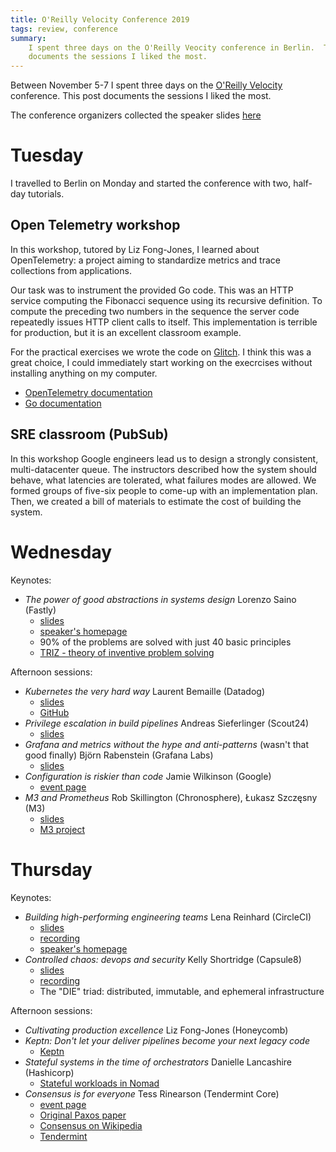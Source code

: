 ```yaml
---
title: O'Reilly Velocity Conference 2019
tags: review, conference
summary:
    I spent three days on the O'Reilly Veocity conference in Berlin.  This post
    documents the sessions I liked the most.
---
```


Between November 5-7 I spent three days on the [O'Reilly Velocity] conference.
This post documents the sessions I liked the most.

The conference organizers collected the speaker slides
[here](https://conferences.oreilly.com/velocity/vl-eu/public/schedule/proceedings)

# Tuesday

I travelled to Berlin on Monday and started the conference with two, half-day
tutorials.

## Open Telemetry workshop

In this workshop, tutored by Liz Fong-Jones, I learned about OpenTelemetry: a
project aiming to standardize metrics and trace collections from applications.

Our task was to instrument the provided Go code.  This was an HTTP service
computing the Fibonacci sequence using its recursive definition.  To compute
the preceding two numbers in the sequence the server code repeatedly issues
HTTP client calls to itself.  This implementation is terrible for production,
but it is an excellent classroom example.

For the practical exercises we wrote the code on [Glitch](https://glitch.com).
I think this was a great choice, I could immediately start working on the
execrcises without installing anything on my computer.

* [OpenTelemetry documentation](https://opentelemetry.io/docs/)
* [Go documentation](https://godoc.org/go.opentelemetry.io/otel)

## SRE classroom (PubSub)

In this workshop Google engineers lead us to design a strongly consistent,
multi-datacenter queue.  The instructors described how the system should
behave, what latencies are tolerated, what failures modes are allowed.  We
formed groups of five-six people to come-up with an implementation plan.  Then,
we created a bill of materials to estimate the cost of building the system.

# Wednesday

Keynotes:

* _The power of good abstractions in systems design_ Lorenzo Saino (Fastly)
  * [slides](https://lorenzosaino.github.io/talks/keynote-velocityeu19.pdf)
  * [speaker's homepage](https://lorenzosaino.github.io)
  * 90% of the problems are solved with just 40 basic principles
  * [TRIZ - theory of inventive problem solving](https://en.wikipedia.org/wiki/TRIZ)

Afternoon sessions:

* _Kubernetes the very hard way_ Laurent Bemaille (Datadog)
  * [slides](https://www.slideshare.net/lbernail/kubernetes-the-very-hard-way-velocity-berlin-2019)
  * [GitHub](https://github.com/lbernail)
* _Privilege escalation in build pipelines_ Andreas Sieferlinger (Scout24)
  * [slides](https://speakerdeck.com/andreassieferlinger/the-deputy-shot-the-sheriff-privilege-escalation-in-build-pipelines)
* _Grafana and metrics without the hype and anti-patterns_ (wasn't that good
  finally) Björn Rabenstein (Grafana Labs)
  * [slides](https://cdn.oreillystatic.com/en/assets/1/event/302/What%20remains%20of%20dashboards%20and%20metrics%20without%20the%20hype%20and%20anti-patterns%20Presentation.pdf)
* _Configuration is riskier than code_ Jamie Wilkinson (Google)
  * [event page](https://conferences.oreilly.com/velocity/vl-eu/public/schedule/detail/78800)
* _M3 and Prometheus_  Rob Skillington (Chronosphere), Łukasz Szczęsny (M3)
  * [slides](https://cdn.oreillystatic.com/en/assets/1/event/302/M3%20and%20Prometheus_%20Monitoring%20at%20planet%20scale%20for%20everyone%20Presentation.pdf)
  * [M3 project](https://www.m3db.io/)

# Thursday

Keynotes:

* _Building high-performing engineering teams_ Lena Reinhard (CircleCI)
  * [slides](https://cdn.oreillystatic.com/en/assets/1/event/302/Building%20high-performing%20engineering%20teams%2C%201%20pixel%20at%20a%20time%20Presentation.pdf)
  * [recording](https://www.oreilly.com/radar/building-high-performing-engineering-teams-one-pixel-at-a-time/)
  * [speaker's homepage](http://lenareinhard.com/)
* _Controlled chaos: devops and security_ Kelly Shortridge (Capsule8)
  * [slides](https://cdn.oreillystatic.com/en/assets/1/event/302/Controlled%20chaos_%20The%20inevitable%20marriage%20of%20DevOps%20and%20security%20Presentation.pdf)
  * [recording](https://www.oreilly.com/radar/controlled-chaos-the-inevitable-marriage-of-devops-and-security)
  * The "DIE" triad: distributed, immutable, and ephemeral infrastructure

Afternoon sessions:

* _Cultivating production excellence_ Liz Fong-Jones (Honeycomb)
* _Keptn: Don't let your deliver pipelines become your next legacy code_
  * [Keptn](https://keptn.sh/)
* _Stateful systems in the time of orchestrators_ Danielle Lancashire (Hashicorp)
  * [Stateful workloads in Nomad](https://www.nomadproject.io/guides/stateful-workloads/stateful-workloads.html)
* _Consensus is for everyone_ Tess Rinearson (Tendermint Core)
  * [event page](https://conferences.oreilly.com/velocity/vl-eu/public/schedule/detail/78516)
  * [Original Paxos paper](https://lamport.azurewebsites.net/pubs/pubs.html#lamport-paxos)
  * [Consensus on Wikipedia](https://en.wikipedia.org/wiki/Consensus_(computer_science))
  * [Tendermint](https://tendermint.com)

[O'Reilly Velocity]: https://conferences.oreilly.com/velocity/vl-eu

